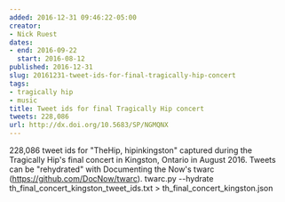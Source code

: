 ```yaml
---
added: 2016-12-31 09:46:22-05:00
creator:
- Nick Ruest
dates:
- end: 2016-09-22
  start: 2016-08-12
published: 2016-12-31
slug: 20161231-tweet-ids-for-final-tragically-hip-concert
tags:
- tragically hip
- music
title: Tweet ids for final Tragically Hip concert
tweets: 228,086
url: http://dx.doi.org/10.5683/SP/NGMQNX
---
```


228,086 tweet ids for "TheHip, hipinkingston" captured during the Tragically Hip's final concert in Kingston, Ontario in August 2016. Tweets can be "rehydrated" with Documenting the Now's twarc (https://github.com/DocNow/twarc). twarc.py --hydrate th_final_concert_kingston_tweet_ids.txt > th_final_concert_kingston.json
